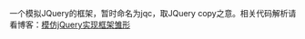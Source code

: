 一个模拟JQuery的框架，暂时命名为jqc，取JQuery copy之意。相关代码解析请看博客：[模仿jQuery实现框架雏形](http://www.cnblogs.com/LandMine/p/5392909.html)